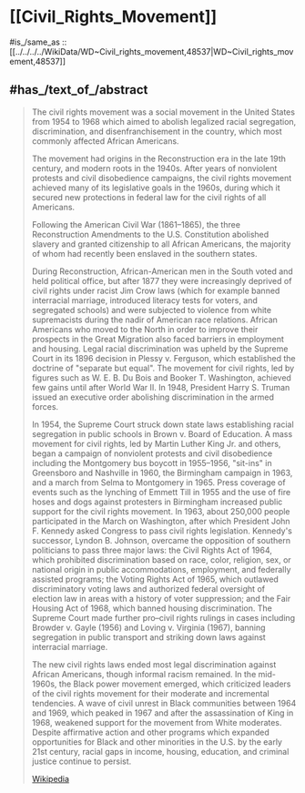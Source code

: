 
# [[Civil_Rights_Movement]] 

#is_/same_as :: [[../../../../WikiData/WD~Civil_rights_movement,48537|WD~Civil_rights_movement,48537]] 

## #has_/text_of_/abstract 

> The civil rights movement was a social movement in the United States from 1954 to 1968 
> which aimed to abolish legalized racial segregation, discrimination, 
> and disenfranchisement in the country, which most commonly affected African Americans. 
> 
> The movement had origins in the Reconstruction era in the late 19th century, 
> and modern roots in the 1940s. 
> After years of nonviolent protests and civil disobedience campaigns, 
> the civil rights movement achieved many of its legislative goals in the 1960s, 
> during which it secured new protections in federal law for the civil rights of all Americans.
>
> Following the American Civil War (1861–1865), 
> the three Reconstruction Amendments to the U.S. Constitution abolished slavery 
> and granted citizenship to all African Americans, 
> the majority of whom had recently been enslaved in the southern states. 
> 
> During Reconstruction, African-American men in the South voted and held political office, but after 1877 they were increasingly deprived of civil rights under racist Jim Crow laws (which for example banned interracial marriage, introduced literacy tests for voters, and segregated schools) and were subjected to violence from white supremacists during the nadir of American race relations. African Americans who moved to the North in order to improve their prospects in the Great Migration also faced barriers in employment and housing. Legal racial discrimination was upheld by the Supreme Court in its 1896 decision in Plessy v. Ferguson, which established the doctrine of "separate but equal". The movement for civil rights, led by figures such as W. E. B. Du Bois and Booker T. Washington, achieved few gains until after World War II. In 1948, President Harry S. Truman issued an executive order abolishing discrimination in the armed forces.
>
> In 1954, the Supreme Court struck down state laws establishing racial segregation in public schools in Brown v. Board of Education. A mass movement for civil rights, led by Martin Luther King Jr. and others, began a campaign of nonviolent protests and civil disobedience including the Montgomery bus boycott in 1955–1956, "sit-ins" in Greensboro and Nashville in 1960, the Birmingham campaign in 1963, and a march from Selma to Montgomery in 1965. Press coverage of events such as the lynching of Emmett Till in 1955 and the use of fire hoses and dogs against protesters in Birmingham increased public support for the civil rights movement. In 1963, about 250,000 people participated in the March on Washington, after which President John F. Kennedy asked Congress to pass civil rights legislation. Kennedy's successor, Lyndon B. Johnson, overcame the opposition of southern politicians to pass three major laws: the Civil Rights Act of 1964, which prohibited discrimination based on race, color, religion, sex, or national origin in public accommodations, employment, and federally assisted programs; the Voting Rights Act of 1965, which outlawed discriminatory voting laws and authorized federal oversight of election law in areas with a history of voter suppression; and the Fair Housing Act of 1968, which banned housing discrimination. The Supreme Court made further pro–civil rights rulings in cases including Browder v. Gayle (1956) and Loving v. Virginia (1967), banning segregation in public transport and striking down laws against interracial marriage.
>
> The new civil rights laws ended most legal discrimination against African Americans, though informal racism remained. In the mid-1960s, the Black power movement emerged, which criticized leaders of the civil rights movement for their moderate and incremental tendencies. A wave of civil unrest in Black communities between 1964 and 1969, which peaked in 1967 and after the assassination of King in 1968, weakened support for the movement from White moderates. Despite affirmative action and other programs which expanded opportunities for Black and other minorities in the U.S. by the early 21st century, racial gaps in income, housing, education, and criminal justice continue to persist.
>
> [Wikipedia](https://en.wikipedia.org/wiki/Civil%20rights%20movement) 

